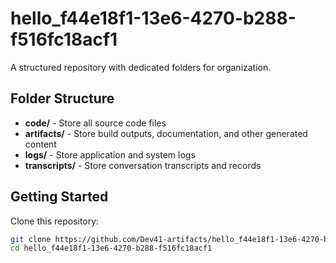 # hello_f44e18f1-13e6-4270-b288-f516fc18acf1
A structured repository with dedicated folders for organization.

## Folder Structure

- **code/** - Store all source code files
- **artifacts/** - Store build outputs, documentation, and other generated content
- **logs/** - Store application and system logs
- **transcripts/** - Store conversation transcripts and records

## Getting Started

Clone this repository:
```bash
git clone https://github.com/Dev41-artifacts/hello_f44e18f1-13e6-4270-b288-f516fc18acf1
cd hello_f44e18f1-13e6-4270-b288-f516fc18acf1
```
